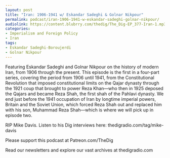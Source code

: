 ```yaml
---
layout: post
title: "Iran: 1906-1941 w/ Eskandar Sadeghi & Golnar Nikpour"
permalink: podcast/iran-1906-1941-w-eskandar-sadeghi-golnar-nikpour/
audiolink: https://content.blubrry.com/thedig/The_Dig-EP_377-Iran-1.mp3
categories:
- Imperialism and Foreign Policy
- Iran
tags:
- Eskandar Sadeghi-Boroujerdi
- Golnar Nikpour
---
```


Featuring Eskandar Sadeghi and Golnar Nikpour on the history of modern Iran, from 1906 through the present. This episode is the first in a four-part series, covering the period from 1906 until 1941, from the Constitutional Revolution that imposed constitutional limits on the Qajar dynasty through the 1921 coup that brought to power Reza Khan—who then in 1925 deposed the Qajars and became Reza Shah, the first shah of the Pahlavi dynasty. We end just before the 1941 occupation of Iran by longtime imperial powers, Britain and the Soviet Union, which forced Reza Shah out and replaced him with his son, Muhammad Reza Shah—which is where we will pick up in episode two.

RIP Mike Davis. Listen to his Dig interviews here: thedigradio.com/tag/mike-davis

Please support this podcast at Patreon.com/TheDig

Read our newsletters and explore our vast archives at thedigradio.com
